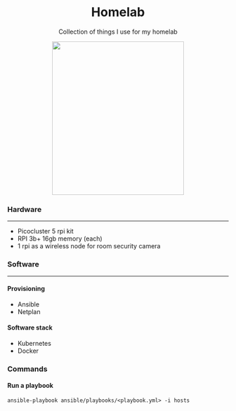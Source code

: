<div align="center">

# Homelab
Collection of things I use for my homelab

<img src="https://github.com/vladdoster/homelab/blob/master/assets/cluster.jpg" data-canonical-src="https://github.com/vladdoster/homelab/blob/master/assets/cluster.jpg" width="300" height="350" />

</div>

### Hardware
------------
- Picocluster 5 rpi kit
- RPI 3b+ 16gb memory (each)
- 1 rpi as a wireless node for room security camera

### Software
------------
#### Provisioning
- Ansible 
- Netplan

#### Software stack
- Kubernetes
- Docker

### Commands
#### Run a playbook
```
ansible-playbook ansible/playbooks/<playbook.yml> -i hosts
```

